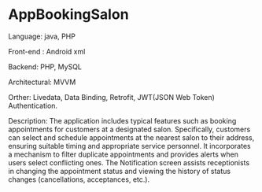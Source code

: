 # AppBookingSalon
Language: java, PHP

Front-end : Android xml

Backend: PHP, MySQL

Architectural: MVVM

Orther: Livedata, Data Binding, Retrofit, JWT(JSON Web Token) Authentication.

Description: The application includes typical features such as booking appointments for customers at a designated salon. Specifically, customers can select and schedule appointments at the nearest salon to their address, ensuring suitable timing and appropriate service personnel. It incorporates a mechanism to filter duplicate appointments and provides alerts when users select conflicting ones. The Notification screen assists receptionists in changing the appointment status and viewing the history of status changes (cancellations, acceptances, etc.).

